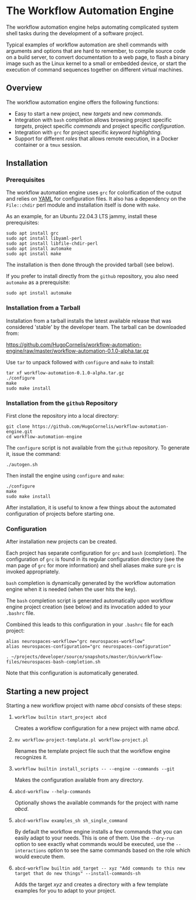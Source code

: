 # The Workflow Automation Engine

The workflow automation engine helps automating complicated system
shell tasks during the development of a software project.

Typical examples of workflow automation are shell commands with
arguments and options that are hard to remember, to compile source
code on a build server, to convert documentation to a web page, to
flash a binary image such as the Linux kernel to a small or embedded
device, or start the execution of command sequences together on
different virtual machines.

## Overview

The workflow automation engine offers the following functions:

- Easy to start a new project, new _targets_ and new _commands_.
- Integration with `bash` completion allows browsing project specific
  _targets_, project specific _commands_ and project specific
  _configuration_.
- Integration with `grc` for project specific _keyword highlighting_.
- Support for different _roles_ that allows remote execution, in a
  Docker container or a `tmux` session.

## Installation

### Prerequisites

The workflow automation engine uses `grc` for colorification of the
output and relies on [YAML](https://yaml.org/) for configuration
files.  It also has a dependency on the `File::chdir` perl module and
installation itself is done with `make`.

As an example, for an Ubuntu 22.04.3 LTS jammy, install these prerequisites:

```
sudo apt install grc
sudo apt install libyaml-perl
sudo apt install libfile-chdir-perl
sudo apt install automake
sudo apt install make
```

The installation is then done through the provided tarball (see
below).

If you prefer to install directly from the `github` repository, you
also need `automake` as a prerequisite:

```
sudo apt install automake
```


### Installation from a Tarball

Installation from a tarball installs the latest available release that
was considered 'stable' by the developer team.  The tarball can be
downloaded from:

https://github.com/HugoCornelis/workflow-automation-engine/raw/master/workflow-automation-0.1.0-alpha.tar.gz

Use `tar` to unpack followed with `configure` and `make` to install:

```
tar xf workflow-automation-0.1.0-alpha.tar.gz
./configure
make
sudo make install
```

### Installation from the `github` Repository

First clone the repository into a local directory:

```
git clone https://github.com/HugoCornelis/workflow-automation-engine.git
cd workflow-automation-engine
```

The `configure` script is not available from the `github` repository.
To generate it, issue the command:

```
./autogen.sh
```

Then install the engine using `configure` and `make`:

```
./configure
make
sudo make install
```

After installation, it is useful to know a few things about the
automated configuration of projects before starting one.


### Configuration

After installation new projects can be created.

Each project has separate configuration for `grc` and `bash`
(completion).  The configuration of `grc` is found in its regular
configuration directory (see the man page of `grc` for more
information) and shell aliases make sure `grc` is invoked
appropriately.

`bash` completion is dynamically generated by the workflow automation
engine when it is needed (when the user hits the <tab> key).

The `bash` completion script is generated automatically upon workflow
engine project creation (see below) and its invocation added to your
`.bashrc` file.

Combined this leads to this configuration in your `.bashrc` file for
each project:

```
alias neurospaces-workflow="grc neurospaces-workflow"
alias neurospaces-configuration="grc neurospaces-configuration"

. ~/projects/developer/source/snapshots/master/bin/workflow-files/neurospaces-bash-completion.sh
```

Note that this configuration is automatically generated.


## Starting a new project

Starting a new workflow project with name *abcd* consists of these
steps:

1. `workflow builtin start_project abcd`

	Creates a workflow configuration for a new project with name
    *abcd*.

2. `mv workflow-project-template.pl workflow-project.pl`

	Renames the template project file such that the workflow engine
	recognizes it.

3. `workflow builtin install_scripts -- --engine --commands --git`

	Makes the configuration available from any directory.

4. `abcd-workflow --help-commands`

	Optionally shows the available commands for the project with name
    *abcd*.

5. `abcd-workflow examples_sh sh_single_command`

	By default the workflow engine installs a few commands that you
    can easily adapt to your needs.  This is one of them.  Use the
    `--dry-run` option to see exactly what commands would be executed,
    use the `--interactions` option to see the same commands based on
    the role which would execute them.

6. `abcd-workflow builtin add_target -- xyz "Add commands to this new target that do new things" --install-commands-sh`

	Adds the target *xyz* and creates a directory with a few template
    examples for you to adapt to your project.

